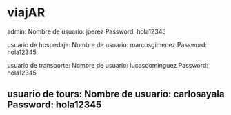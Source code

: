 # viajAR
admin:
Nombre de usuario: jperez
Password: hola12345

usuario de hospedaje:
Nombre de usuario: marcosgimenez
Password: hola12345

usuario de transporte:
Nombre de usuario: lucasdominguez
Password: hola12345

usuario de tours:
Nombre de usuario: carlosayala
Password: hola12345
---------------------------
